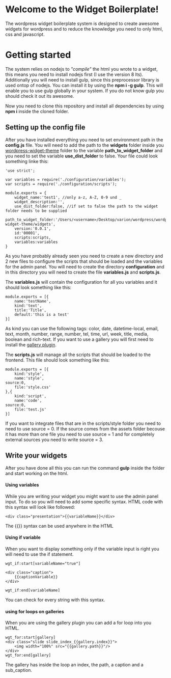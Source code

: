 # Welcome to the Widget Boilerplate!

The wordpress widget boilerplate system is designed to create awesome widgets for wordpress and to reduce the knowledge you need to only html, css and javascript.

# Getting started
The system relies on nodejs to _"compile"_ the html you wrote to a widget, this means you need to install nodejs first (I use the version 8 lts). 
Additionally you will need to install gulp, since this preprocessor library is used ontop of nodejs. You can install it by using the **npm i -g gulp**. This will enable you to use gulp globally in your system. If you do not know gulp you should check it out its awesome.

Now you need to clone this repository and install all dependencies by using **npm i** inside the cloned folder.

## Setting up the config file
After you have installed everything you need to set environment path in the **config.js** file. You will need to add the path to the **widgets** folder inside you [wordpress-widget-theme](https://github.com/MaPhil/wordpress-widget-theme) folder to the variable **path_to_widget_folder** and you need to set the variable **use_dist_folder** to false. Your file could look something linke this: 

    'use strict';
    
    var variables = require('./configuration/variables');
    var scripts = require('./configuration/scripts');
    
    module.exports = {
    	widget_name:'test1', //only a-z, A-Z, 0-9 und _
    	widget_description:'',
    	use_dist_folder:false, //if set to false the path to the widget folder needs to be supplied
    	path_to_widget_folder:'/Users/<username>/Desktop/varion/wordpress/wordpress-widget-theme/widgets',
    	version:'0.0.1',
    	id:'00001',
    	scripts:scripts,
    	variables:variables
    } 
As you have probably already seen you need to create a new directory and 2 new files to configure the scripts that should be loaded and the variables for the admin panel.
You will need to create the directory **configuration** and in this directory you will need to create the file **variables.js** and **scripts.js**.

The **variables.js** will contain the configuration for all you variables and it should look something like this: 

    module.exports = [{
    	name:'testName',
    	kind:'text',
    	title:'Title',
    	default:'this is a test'
    }]
As kind you can use the following tags: color, date, datetime-local, email, text, month, number, range, number, tel, time, url, week, title, media, boolean and rich-text.
If you want to use a gallery you will first need to install the [gallery plugin](https://github.com/MaPhil/wordpress-widget-gallery).

The **scripts.js** will manage all the scripts that should be loaded to the frontend. This file should look something like this: 

    module.exports = [{
    	kind:'style',
    	name:'style',
	source:0,
    	file:'style.css'
    },{
    	kind:'script',
    	name:'code',
	source:0,
    	file:'test.js'
    }]

 If you want to integrate files that are in the scripts/style folder you need to need to use source = 0. If the source comes from the assets folder becouse it has more than one file you need to use source = 1 and for completely external sources you need to write source = 3.

## Write your widgets

After you have done all this you can run the command **gulp** inside the folder and start working on the html.

#### Using variables

While you are writing your widget you might want to use the admin panel input. To do so you will need to add some specific syntax. HTML code with this syntax will look like followed:

    <div class="presentation">{{variableName}}</div>

The {{}} syntax can be used anywhere in the HTML

#### Using if variable

When you want to display something only if the variable input is right you will need to use the if statement. 

    wgt_if:start[variableName="true"]
    
    <div class="caption">
	    {{captionVariable}}
    </div>
    
    wgt_if:end[variableName]
You can check for every string with this syntax.

#### using for loops on galleries
When you are using the gallery plugin you can add a for loop into you HTML.

    wgt_for:start[gallery]
    <div class="slide slide_index_{{gallery.index}}">
    	<img width="100%" src="{{gallery.path}}"/>
    </div> 
    wgt_for:end[gallery]
The gallery has inside the loop an index, the path, a caption and a sub_caption.
